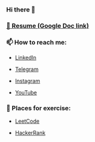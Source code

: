 ### Hi there 👋

### <a href="https://docs.google.com/document/d/19W0rGvzkZEzHNFFNjD_tDxCzzpNnHh4xmTiTQz0plxg/edit?usp=sharing" target="_blank">📝 Resume (Google Doc link)</a>

### 📫 How to reach me:

* [LinkedIn](https://www.linkedin.com/in/dmitrii-podlesnykh)

* [Telegram](https://t.me/DmitriiPodlesnykh)

* [Instagram](https://www.instagram.com/d.podlesnykh/)

* [YouTube](https://www.youtube.com/channel/UC4eAGA-fuOl0a5LIz1m1qYA)


### 🌱 Places for exercise:
* [LeetCode](https://leetcode.com/DmitriiPodlesnykh/)

* [HackerRank](https://www.hackerrank.com/d_podlesnykh)
<!--
**DmitriiPodlesnykh/DmitriiPodlesnykh** is a ✨ _special_ ✨ repository because its `README.md` (this file) appears on your GitHub profile.

Here are some ideas to get you started:

- 🔭 I’m currently working on ...
- 🌱 I’m currently learning ...
- 👯 I’m looking to collaborate on ...
- 🤔 I’m looking for help with ...
- 💬 Ask me about ...
- 📫 How to reach me: ...
- 😄 Pronouns: ...
- ⚡ Fun fact: ...
-->
